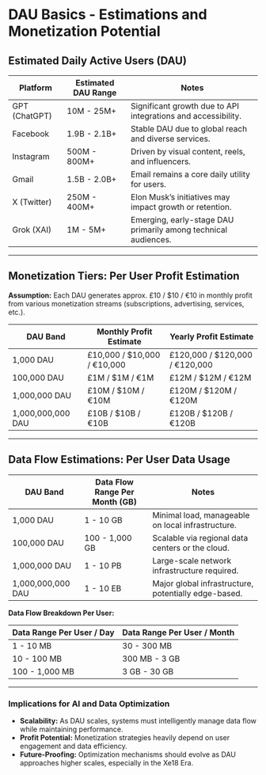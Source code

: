
# DAU Basics - Estimations and Monetization Potential

## Estimated Daily Active Users (DAU)

| Platform       | Estimated DAU Range                   | Notes                                |
|----------------|--------------------------------------|--------------------------------------|
| GPT (ChatGPT)  | 10M - 25M+                           | Significant growth due to API integrations and accessibility. |
| Facebook       | 1.9B - 2.1B+                         | Stable DAU due to global reach and diverse services. |
| Instagram      | 500M - 800M+                         | Driven by visual content, reels, and influencers. |
| Gmail          | 1.5B - 2.0B+                         | Email remains a core daily utility for users. |
| X (Twitter)    | 250M - 400M+                         | Elon Musk’s initiatives may impact growth or retention. |
| Grok (XAI)     | 1M - 5M+                             | Emerging, early-stage DAU primarily among technical audiences. |

---

## Monetization Tiers: Per User Profit Estimation

**Assumption:** Each DAU generates approx. £10 / $10 / €10 in monthly profit from various monetization streams (subscriptions, advertising, services, etc.).

| DAU Band            | Monthly Profit Estimate      | Yearly Profit Estimate      |  
|--------------------|------------------------------|-----------------------------|
| 1,000 DAU          | £10,000 / $10,000 / €10,000   | £120,000 / $120,000 / €120,000  |  
| 100,000 DAU        | £1M / $1M / €1M               | £12M / $12M / €12M           |  
| 1,000,000 DAU      | £10M / $10M / €10M            | £120M / $120M / €120M        |  
| 1,000,000,000 DAU  | £10B / $10B / €10B            | £120B / $120B / €120B        |  

---

## Data Flow Estimations: Per User Data Usage

| DAU Band            | Data Flow Range Per Month (GB) | Notes                                          |
|--------------------|--------------------------------|------------------------------------------------|
| 1,000 DAU          | 1 - 10 GB                      | Minimal load, manageable on local infrastructure. |
| 100,000 DAU        | 100 - 1,000 GB                 | Scalable via regional data centers or the cloud. |
| 1,000,000 DAU      | 1 - 10 PB                      | Large-scale network infrastructure required.    |
| 1,000,000,000 DAU  | 1 - 10 EB                      | Major global infrastructure, potentially edge-based. |

**Data Flow Breakdown Per User:**

| Data Range Per User / Day | Data Range Per User / Month |
|--------------------------|-----------------------------|
| 1 - 10 MB                 | 30 - 300 MB                 |
| 10 - 100 MB               | 300 MB - 3 GB               |
| 100 - 1,000 MB            | 3 GB - 30 GB                |

---

### Implications for AI and Data Optimization
- **Scalability:** As DAU scales, systems must intelligently manage data flow while maintaining performance.
- **Profit Potential:** Monetization strategies heavily depend on user engagement and data efficiency.
- **Future-Proofing:** Optimization mechanisms should evolve as DAU approaches higher scales, especially in the Xe18 Era.

